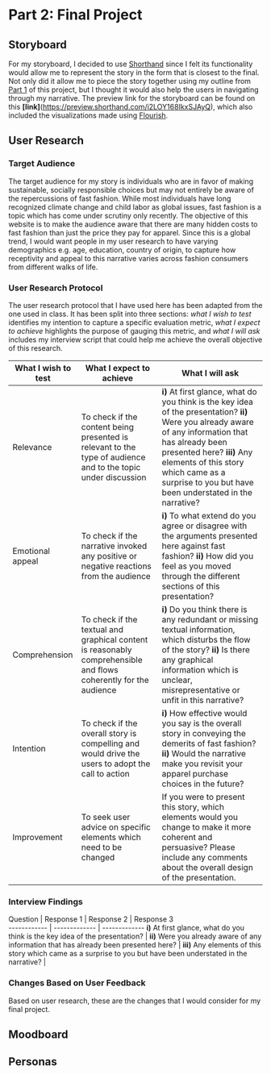 # Part 2: Final Project

## Storyboard
For my storyboard, I decided to use [Shorthand](https://shorthand.com/) since I felt its functionality would allow me to represent the story in the form that is closest to the final. Not only did it allow me to piece the story together using my outline from [Part 1](/finalproject2.md) of this project, but I thought it would also help the users in navigating through my narrative. The preview link for the storyboard can be found on this **[link]**(https://preview.shorthand.com/i2LOY168IkxSJAyQ), which also included the visualizations made using [Flourish](https://flourish.studio/).

## User Research

### Target Audience 
The target audience for my story is individuals who are in favor of making sustainable, socially responsible choices but may not entirely be aware of the repercussions of fast fashion. While most individuals have long recognized climate change and child labor as global issues, fast fashion is a topic which has come under scrutiny only recently. The objective of this website is to make the audience aware that there are many hidden costs to fast fashion than just the price they pay for apparel. Since this is a global trend, I would want people in my user research to have varying demographics e.g. age, education, country of origin, to capture how receptivity and appeal to this narrative varies across fashion consumers from different walks of life.

### User Research Protocol

The user research protocol that I have used here has been adapted from the one used in class. It has been split into three sections: _what I wish to test_ identifies my intention to capture a specific evaluation metric, _what I expect to achieve_ highlights the purpose of gauging this metric, and _what I will ask_ includes my interview script that could help me achieve the overall objective of this research.

   What I wish to test   |                What I expect to achieve                 |                What I will ask                
  ------------ | ------------- | -------------
Relevance | To check if the content being presented is relevant to the type of audience and to the topic under discussion | **i)** At first glance, what do you think is the key idea of the presentation? **ii)** Were you already aware of any information that has already been presented here? **iii)** Any elements of this story which came as a surprise to you but have been understated in the narrative?
Emotional appeal | To check if the narrative invoked any positive or negative reactions from the audience | **i)** To what extend do you agree or disagree with the arguments presented here against fast fashion? **ii)** How did you feel as you moved through the different sections of this presentation?
Comprehension | To check if the textual and graphical content is reasonably comprehensible and flows coherently for the audience | **i)** Do you think there is any redundant or missing textual information, which disturbs the flow of the story? **ii)** Is there any graphical information which is unclear, misrepresentative or unfit in this narrative? 
Intention | To check if the overall story is compelling and would drive the users to adopt the call to action | **i)** How effective would you say is the overall story in conveying the demerits of fast fashion? **ii)** Would the narrative make you revisit your apparel purchase choices in the future?
Improvement | To seek user advice on specific elements which need to be changed | If you were to present this story, which elements would you change to make it more coherent and persuasive? Please include any comments about the overall design of the presentation.

### Interview Findings
Question   |                Response 1                 |                Response 2                 |                Response 3                                 
  ------------ | ------------- | -------------
**i)** At first glance, what do you think is the key idea of the presentation? | 
**ii)** Were you already aware of any information that has already been presented here? |
**iii)** Any elements of this story which came as a surprise to you but have been understated in the narrative? |


### Changes Based on User Feedback
Based on user research, these are the changes that I would consider for my final project.

## Moodboard

## Personas
